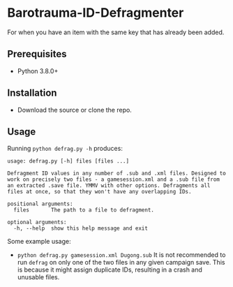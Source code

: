 # Barotrauma-ID-Defragmenter
For when you have an item with the same key that has already been added.
## Prerequisites
- Python 3.8.0+
## Installation
- Download the source or clone the repo.
## Usage
Running `python defrag.py -h` produces:
```
usage: defrag.py [-h] files [files ...]

Defragment ID values in any number of .sub and .xml files. Designed to
work on precisely two files - a gamesession.xml and a .sub file from
an extracted .save file. YMMV with other options. Defragments all
files at once, so that they won't have any overlapping IDs.

positional arguments:
  files       The path to a file to defragment.

optional arguments:
  -h, --help  show this help message and exit
```
Some example usage:
- `python defrag.py gamesession.xml Dugong.sub`
It is not recommended to run `defrag` on only one of the two files in any given campaign save. This is because it might assign duplicate IDs, resulting in a crash and unusable files.